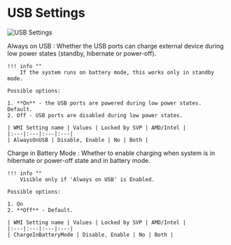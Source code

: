 # USB Settings

![USB Settings](https://cdrt.github.io/mk_docs/ref/bios/settings/thinkpad/img/tp_usb.png)

Always on USB
:  Whether the USB ports can charge external device during low power states (standby, hibernate or power-off).

    !!! info ""
        If the system runs on battery mode, this works only in standby mode.

    Possible options:

    1. **On** - the USB ports are powered during low power states. Default.
    2. Off - USB ports are disabled during low power states.

    | WMI Setting name | Values | Locked by SVP | AMD/Intel |
    |:---|:---|:---|:---|
    | AlwaysOnUSB | Disable, Enable | No | Both |

Charge in Battery Mode
:  Whether to enable charging when system is in hibernate or power-off state and in battery mode.

    !!! info ""
        Visible only if 'Always on USB' is Enabled.

    Possible options:

    1. On
    2. **Off** - Default.

    | WMI Setting name | Values | Locked by SVP | AMD/Intel |
    |:---|:---|:---|:---|
    | ChargeInBatteryMode | Disable, Enable | No | Both |
